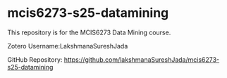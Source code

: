 # mcis6273-s25-datamining

This repository is for the MCIS6273 Data Mining course.

Zotero Username:LakshmanaSureshJada

GitHub Repository: https://github.com/lakshmanaSureshJada/mcis6273-s25-datamining
